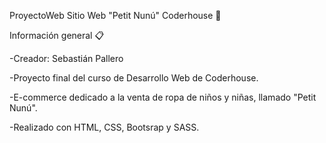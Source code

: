ProyectoWeb
Sitio Web "Petit Nunú" Coderhouse 🚀

Información general 📋

-Creador: Sebastián Pallero

-Proyecto final del curso de Desarrollo Web de Coderhouse.

-E-commerce dedicado a la venta de ropa de niños y niñas, llamado "Petit Nunú".

-Realizado con HTML, CSS, Bootsrap y SASS.
